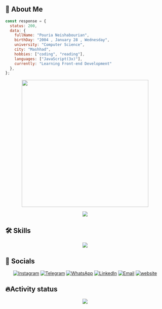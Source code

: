 ## 👋 About Me


```javascript
const response = {
  status: 200,
  data: {
    fullName: "Pouria Neishabourian",
    birthDay: "2004 , January 28 , Wednesday",
    university: "Computer Science",
    city: "Mashhad",
    hobbies: ["coding", "reading"],
    languages: ["JavaScript(3x)"],
    currently: "Learning Front-end Development"
  },
};
```

<p align="center">
  <img src="https://camo.githubusercontent.com/32f8c02627301a5b66691d277231cf1c4dff95398b1f44d0520eac5a1d6d1391/68747470733a2f2f6d65646961342e67697068792e636f6d2f6d656469612f336b50446d6f5764427051504e68436e55472f67697068792e676966" width="400px" />
</p>
<p align ="center">
  <a align ="center">
  <img align ="center" src="https://komarev.com/ghpvc/?username=poriansh&abbreviated=true&style=flat&color=gray" />
</a>
</p>

<h2>🛠️ Skills</h2>
<p align="center">
  <a>
    <img src="https://skillicons.dev/icons?i=react,redux,js,html,css,tailwind,styledcomponents,sass,less,git,github,npm,postman,figma,xd,wordpress,vscode" />
  </a>
</p>
<h2>📲 Socials</h2>

<div align="center">

[![Instagram](https://img.shields.io/badge/Instagram-%23E4405F.svg?logo=Instagram&logoColor=white)](https://www.instagram.com/leo___pori) [![Telegram](https://img.shields.io/badge/Telegram-0088cc?style=flat&logo=Telegram&logoColor=white)](https://t.me/webpori) [![WhatsApp](https://img.shields.io/badge/WhatsApp-25D366?style=flat&logo=WhatsApp&logoColor=white)](https://wa.me/989302473392) [![LinkedIn](https://img.shields.io/badge/LinkedIn-%230077B5.svg?logo=linkedin&logoColor=white)](https://www.linkedin.com/in/poriansh/) [![Email](https://img.shields.io/badge/Email-D14836?style=flat&logo=Gmail&logoColor=white)](mailto:poria.nsh@gmail.com) [![website](https://img.shields.io/badge/Website-0078D4?style=flat&logo=Globe&logoColor=white)](https://resome-work.ir)

  
</div>
<h2>🔥Activity status</h2>

<div align="center">
  <img src="https://github-readme-stats-salesp07.vercel.app/api?username=poriansh&count_private=true&theme=react&rank_icon=github&border_radius=10&hide_border=true&show_icons=true">
</div>
